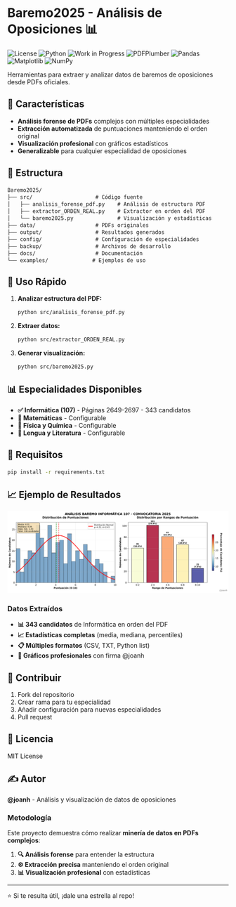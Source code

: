 # Baremo2025 - Análisis de Oposiciones 📊

![License](https://img.shields.io/badge/license-MIT-blue.svg)
![Python](https://img.shields.io/badge/python-3.8%2B-blue.svg)
![Work in Progress](https://img.shields.io/badge/status-work%20in%20progress-orange.svg)
![PDFPlumber](https://img.shields.io/badge/pdfplumber-0.7%2B-green.svg)
![Pandas](https://img.shields.io/badge/pandas-1.3%2B-150458.svg)
![Matplotlib](https://img.shields.io/badge/matplotlib-3.5%2B-11557c.svg)
![NumPy](https://img.shields.io/badge/numpy-1.21%2B-013243.svg)

Herramientas para extraer y analizar datos de baremos de oposiciones desde PDFs oficiales.

## 🎯 Características

- **Análisis forense de PDFs** complejos con múltiples especialidades
- **Extracción automatizada** de puntuaciones manteniendo el orden original  
- **Visualización profesional** con gráficos estadísticos
- **Generalizable** para cualquier especialidad de oposiciones

## 📁 Estructura

```
Baremo2025/
├── src/                    # Código fuente
│   ├── analisis_forense_pdf.py    # Análisis de estructura PDF
│   ├── extractor_ORDEN_REAL.py    # Extractor en orden del PDF
│   └── baremo2025.py              # Visualización y estadísticas
├── data/                   # PDFs originales
├── output/                 # Resultados generados
├── config/                 # Configuración de especialidades
├── backup/                 # Archivos de desarrollo
├── docs/                   # Documentación
└── examples/              # Ejemplos de uso
```

## 🚀 Uso Rápido

1. **Analizar estructura del PDF:**
   ```bash
   python src/analisis_forense_pdf.py
   ```

2. **Extraer datos:**
   ```bash  
   python src/extractor_ORDEN_REAL.py
   ```

3. **Generar visualización:**
   ```bash
   python src/baremo2025.py
   ```

## 📊 Especialidades Disponibles

- **✅ Informática (107)** - Páginas 2649-2697 - 343 candidatos
- **🔧 Matemáticas** - Configurable
- **🔧 Física y Química** - Configurable  
- **🔧 Lengua y Literatura** - Configurable

## 🔧 Requisitos

```bash
pip install -r requirements.txt
```

## 📈 Ejemplo de Resultados

![Análisis Informática 2025](output/baremo_informatica_107_2025.png)

### Datos Extraídos

- **📊 343 candidatos** de Informática en orden del PDF
- **📈 Estadísticas completas** (media, mediana, percentiles)
- **📋 Múltiples formatos** (CSV, TXT, Python list)
- **🎨 Gráficos profesionales** con firma @joanh

## 🤝 Contribuir

1. Fork del repositorio
2. Crear rama para tu especialidad
3. Añadir configuración para nuevas especialidades
4. Pull request

## 📝 Licencia

MIT License

## ✍️ Autor

**@joanh** - Análisis y visualización de datos de oposiciones

### Metodología

Este proyecto demuestra cómo realizar **minería de datos en PDFs complejos**:

1. **🔍 Análisis forense** para entender la estructura
2. **⚙️ Extracción precisa** manteniendo el orden original
3. **📊 Visualización profesional** con estadísticas

---
⭐ Si te resulta útil, ¡dale una estrella al repo!

